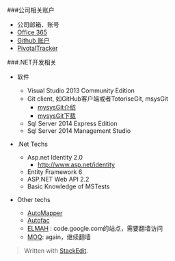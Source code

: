 
###公司相关账户
 - 公司邮箱、账号
 - [Office 365](http://portal.office365.com)
 -  [Github 账户](https://github.com/ConcordyaInc)
 - [PivotalTracker](https://www.pivotaltracker.com/n/projects/1226620)

###.NET开发相关

 - 软件
	 - Visual Studio 2013 Community Edition
	 - Git client, 如GitHub客户端或者TotoriseGit, msysGit
		 - [mysysGit介绍](http://www.cnblogs.com/kysnail/archive/2012/03/16/2399589.html)
		 - [mysysGit下载](http://msysgit.github.io/)
	 - Sql Server 2014 Express Edition
	 - Sql Server 2014 Management Studio
	
 - .Net Techs
	 - Asp.net Identity 2.0
		 - http://www.asp.net/identity
	 - Entity Framework 6
	 - ASP.NET Web API 2.2
	 - Basic Knowledge of MSTests
 - Other techs
	 - [AutoMapper](https://github.com/AutoMapper/AutoMapper)
	 - [Autofac](http://autofac.org/)
	 - [ELMAH](http://code.google.com/p/elmah/) : code.google.com的站点，需要翻墙访问
	 - [MOQ](http://code.google.com/p/moq/): again，继续翻墙
	





> Written with [StackEdit](https://stackedit.io/).
